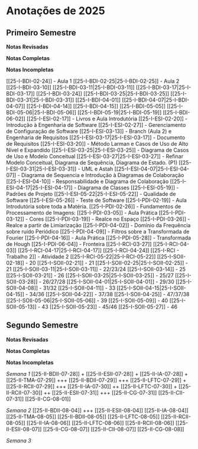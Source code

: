 # Anotações de 2025

## Primeiro Semestre

**Notas Revisadas**

**Notas Completas**

**Notas Incompletas**

[[25-I-BDI-02-24]] - Aula 1
[[25-I-BDI-02-25|25-I-BDI-02-25]] - Aula 2
[[25-I-BDI-03-10]]
[[25-I-BDI-03-11|25-I-BDI-03-11]] 
[[25-I-BDI-03-17|25-I-BDI-03-17]]
[[25-I-BDI-03-24]]
[[25-I-BDI-03-25|25-I-BDI-03-25]]
[[25-I-BDI-03-31|25-I-BDI-03-31]]
[[25-I-BDI-04-01]]
[[25-I-BDI-04-07|25-I-BDI-04-07]]
[[25-I-BDI-04-14]]
[[25-I-BDI-04-15]]
[[25-I-BDI-05-05]]
[[25-I-BDI-05-06|25-I-BDI-05-06]]
[[25-I-BDI-05-19|25-I-BDI-05-19]]
[[25-I-BDI-06-02]]
[[25-I-ESI-02-17]] - Livros e Aula Introdutória
[[25-I-ESI-02-20]] - Introdução à Engenharia de Software
[[25-I-ESI-02-27]] - Gerenciamento de Configuração de Software
[[25-I-ESI-03-13]] - Branch (Aula 2) e Engenharia de Requisitos
[[25-I-ESI-03-17|25-I-ESI-03-17]] - Documento de Requisitos
[[25-I-ESI-03-20]] - Método Larman e Casos de Uso de Alto Nível e Expandido
[[25-I-ESI-03-25|25-I-ESI-03-25]] - Diagrama de Casos de Uso e Modelo Conceitual
[[25-I-ESI-03-27|25-I-ESI-03-27]] - Refinar Modelo Conceitual, Diagrama de Sequência, Diagrama de Estado. (P1)
[[25-I-ESI-03-31|25-I-ESI-03-31]] - UML e Astah
[[25-I-ESI-04-07|25-I-ESI-04-07]] - Diagrama de Sequencia e Introdução à Diagramas de Colaboração
[[25-I-ESI-04-10]] - Responsabilidade e Diagrama de Colaboração
[[25-I-ESI-04-17|25-I-ESI-04-17]] - Diagrama de Classes
[[25-I-ESI-05-19]] - Padrões de Projeto
[[25-I-ESI-05-22|25-I-ESI-05-22]] - Qualidade de Software
[[25-I-ESI-05-26]] - Teste de Software
[[25-I-PDI-02-19]] - Aula Introdutória sobre toda a Matéria.
[[25-I-PDI-02-26]] - Fundamentos de Processamento de Imagens:
[[25-I-PDI-03-05]] - Aula Prática
[[25-I-PDI-03-12]] - Cores
[[25-I-PDI-03-19]] - Realce no Espaço
[[25-I-PDI-03-26]] - Realce a partir de Limiarização
[[25-I-PDI-04-02]] - Domínio da Frequência sobre ruído Periódico
[[25-I-PDI-04-09]] - Filtros sobre a Transformada de Fourier
[[25-I-PDI-04-16]] - Aula Prática
[[25-I-PDI-05-28]] - Transformada de Hough
[[25-I-PDI-06-04]] - Fronteira
[[25-I-RCI-03-27]]
[[25-I-RCI-04-03]]
[[25-I-RCI-04-17|25-I-RCI-04-17]]
[[25-I-RCI-04-24]]
[[25-I-RCI - Trabalho 2]] - Atividade 2
[[25-I-RCI-05-22|25-I-RCI-05-22]]
[[25-I-SOII-02-18]] - 20
[[25-I-SOII-02-21]] - 21
[[25-I-SOII-02-25|25-I-SOII-02-25]] - 21
[[25-I-SOII-03-11|25-I-SOII-03-11]] - 22/23/24
[[25-I-SOII-03-14]] - 25
[[25-I-SOII-03-21]] - 26
[[25-I-SOII-03-25|25-I-SOII-03-25]] - 25/27
[[25-I-SOII-03-28]] - 26/27/28
[[25-I-SOII-04-01|25-I-SOII-04-01]] - 29/30
[[25-I-SOII-04-08]] - 31/32
[[25-I-SOII-04-11]] - 33
[[25-I-SOII-04-15|25-I-SOII-04-15]] - 34/36
[[25-I-SOII-04-22]] - 37/38
[[25-I-SOII-04-25]] - 47/37/38
[[25-I-SOII-05-06|25-I-SOII-05-06]] - 39
[[25-I-SOII-05-09]] - 40
[[25-I-SOII-05-13]] - 43
[[25-I-SOII-05-23]] - 45/46
[[25-I-SOII-05-27]] - 46

## Segundo Semestre

**Notas Revisadas**

**Notas Completas**

**Notas Incompletas**

*Semana 1*
[[25-II-BDII-07-28]] +
[[25-II-ESII-07-28]] +
[[25-II-IA-07-28]] +
[[25-II-TMA-07-29]] +++
[[25-II-BDII-07-29]] +++
[[25-II-LFTC-07-29]] +
[[25-II-RCII-07-29]] +++
[[25-II-IA-07-30]] ++
[[25-II-LFTC-07-30]] +
[[25-II-RCII-07-30]] ++
[[25-II-ESII-07-31]] +++
[[25-II-CG-07-31]]
[[25-II-CII-07-31]]
[[25-II-CG-08-01]]

*Semana 2*
[[25-II-BDII-08-04]] +++
[[25-II-ESII-08-04]]
[[25-II-IA-08-04]]
[[25-II-TMA-08-05]]
[[25-II-BDII-08-05]]
[[25-II-LFTC-08-05]]
[[25-II-RCII-08-05]]
[[25-II-IA-08-06]]
[[25-II-LFTC-08-06]]
[[25-II-RCII-08-06]]
[[25-II-ESII-08-07]]
[[25-II-CG-08-07]]
[[25-II-CII-08-07]]
[[25-II-CG-08-08]]

*Semana 3*